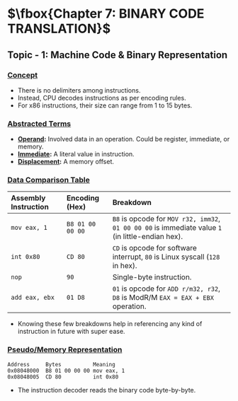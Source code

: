 # $\fbox{Chapter 7: BINARY CODE TRANSLATION}$





## **Topic - 1: Machine Code & Binary Representation**

### <u>Concept</u>

- There is no delimiters among instructions.
- Instead, CPU decodes instructions as per encoding rules.
- For x86 instructions, their size can range from 1 to 15 bytes.


### <u>Abstracted Terms</u>

- **<u>Operand</u>:** Involved data in an operation. Could be register, immediate, or memory.
- **<u>Immediate</u>:** A literal value in instruction.
- **<u>Displacement</u>:** A memory offset.


### <u>Data Comparison Table</u>

| Assembly Instruction | Encoding (Hex)   | Breakdown                                                                                         |
| :------------------- | :--------------- | :------------------------------------------------------------------------------------------------ |
| `mov eax, 1`         | `B8 01 00 00 00` | `B8` is opcode for `MOV r32, imm32`, `01 00 00 00` is immediate value `1` (in little-endian hex). |
| `int 0x80`           | `CD 80`          | `CD` is opcode for software interrupt, `80` is Linux syscall (`128` in hex).                      |
| `nop`                | `90`             | Single-byte instruction.                                                                          |
| `add eax, ebx`       | `01 D8`          | `01` is opcode for `ADD r/m32, r32`, `D8` is ModR/M `EAX = EAX + EBX` operation.                  |

- Knowing these few breakdowns help in referencing any kind of instruction in future with super ease.


### <u>Pseudo/Memory Representation</u>

```
Address     Bytes          Meaning
0x08048000  B8 01 00 00 00 mov eax, 1
0x08048005  CD 80          int 0x80
```

- The instruction decoder reads the binary code byte-by-byte.